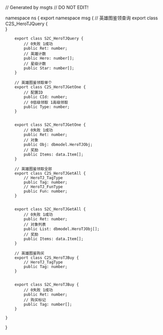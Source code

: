 // Generated by msgts
// DO NOT EDIT!

namespace ns {
	export namespace msg {
		// 英雄图鉴领查询
		export class C2S_HeroTJQuery {	
		}
		
		
		export class S2C_HeroTJQuery {	
			// 0失败 1成功
			public Ret: number; 
			// 英雄计数
			public Hero: number[]; 
			// 星级计数
			public Star: number[]; 
		}
		
		// 英雄图鉴领取单个
		export class C2S_HeroTJGetOne {	
			// 配置ID
			public CId: number; 
			// 0低级领取 1高级领取
			public Type: number; 
		}
		
		
		export class S2C_HeroTJGetOne {	
			// 0失败 1成功
			public Ret: number; 
			// 对象
			public Obj: dbmodel.HeroTJObj; 
			// 奖励
			public Items: data.Item[]; 
		}
		
		// 英雄图鉴领取全部
		export class C2S_HeroTJGetAll {	
			// HeroTJ_TagType
			public Tag: number; 
			// HeroTJ_FunType
			public Fun: number; 
		}
		
		
		export class S2C_HeroTJGetAll {	
			// 0失败 1成功
			public Ret: number; 
			// 对象列表
			public List: dbmodel.HeroTJObj[]; 
			// 奖励
			public Items: data.Item[]; 
		}
		
		// 英雄图鉴购买
		export class C2S_HeroTJBuy {	
			// HeroTJ_TagType
			public Tag: number; 
		}
		
		
		export class S2C_HeroTJBuy {	
			// 0失败 1成功
			public Ret: number; 
			// 购买标记
			public Tag: number[]; 
		}
		
	}
}
